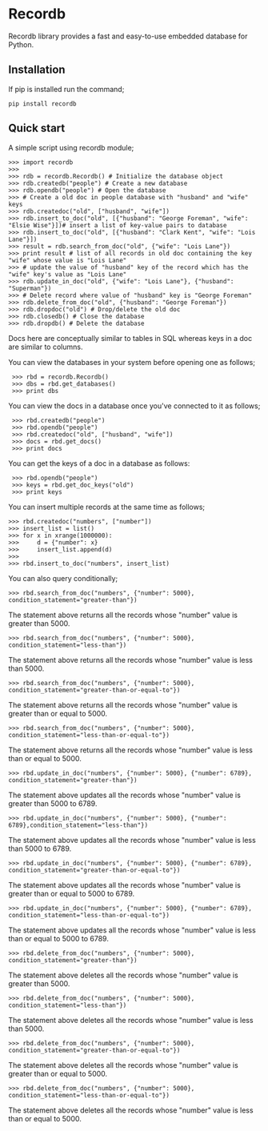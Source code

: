 # Recordb

Recordb library provides a fast and easy-to-use embedded database
for Python.

## Installation
If pip is installed run the command;
```
pip install recordb
```

## Quick start
A simple script using recordb module;

````
>>> import recordb
>>> 
>>> rdb = recordb.Recordb() # Initialize the database object
>>> rdb.createdb("people") # Create a new database
>>> rdb.opendb("people") # Open the database
>>> # Create a old doc in people database with "husband" and "wife" keys
>>> rdb.createdoc("old", ["husband", "wife"]) 
>>> rdb.insert_to_doc("old", [{"husband": "George Foreman", "wife": "Elsie Wise"}])# insert a list of key-value pairs to database
>>> rdb.insert_to_doc("old", [{"husband": "Clark Kent", "wife": "Lois Lane"}])
>>> result = rdb.search_from_doc("old", {"wife": "Lois Lane"})
>>> print result # list of all records in old doc containing the key "wife" whose value is "Lois Lane"
>>> # update the value of "husband" key of the record which has the "wife" key's value as "Lois Lane"
>>> rdb.update_in_doc("old", {"wife": "Lois Lane"}, {"husband": "Superman"}) 
>>> # Delete record where value of "husband" key is "George Foreman" 
>>> rdb.delete_from_doc("old", {"husband": "George Foreman"}) 
>>> rdb.dropdoc("old") # Drop/delete the old doc
>>> rdb.closedb() # Close the database
>>> rdb.dropdb() # Delete the database
````
Docs here are conceptually similar to tables in SQL whereas keys in a doc are similar
to columns.

You can view the databases in your system before opening one as follows;

````
 >>> rbd = recordb.Recordb()
 >>> dbs = rbd.get_databases()
 >>> print dbs
````

You  can view the docs in a database once you've connected to it as follows;

````
 >>> rbd.createdb("people")
 >>> rbd.opendb("people")
 >>> rbd.createdoc("old", ["husband", "wife"])
 >>> docs = rbd.get_docs()
 >>> print docs
 ````

 You can get the keys of a doc in a database as follows:
````
 >>> rbd.opendb("people") 
 >>> keys = rbd.get_doc_keys("old")
 >>> print keys
````
You can insert multiple records at the same time as follows;
````
>>> rbd.createdoc("numbers", ["number"])
>>> insert_list = list()
>>> for x in xrange(1000000):
>>> 	d = {"number": x}
>>> 	insert_list.append(d)
>>> 
>>> rbd.insert_to_doc("numbers", insert_list)
````
You can also query conditionally;
````
>>> rbd.search_from_doc("numbers", {"number": 5000}, condition_statement="greater-than"})
````
The statement above returns all the records whose "number" value is greater than 5000.
````
>>> rbd.search_from_doc("numbers", {"number": 5000}, condition_statement="less-than"})
````
The statement above returns all the records whose "number" value is less than 5000.
````
>>> rbd.search_from_doc("numbers", {"number": 5000}, condition_statement="greater-than-or-equal-to"})
````
The statement above returns all the records whose "number" value is greater than or equal to 5000.
````
>>> rbd.search_from_doc("numbers", {"number": 5000}, condition_statement="less-than-or-equal-to"})
````
The statement above returns all the records whose "number" value is less than or equal to 5000.
```
>>> rbd.update_in_doc("numbers", {"number": 5000}, {"number": 6789}, condition_statement="greater-than"})
````
The statement above updates all the records whose "number" value is greater than 5000 to 6789.
````
>>> rbd.update_in_doc("numbers", {"number": 5000}, {"number": 6789},condition_statement="less-than"})
````
The statement above updates all the records whose "number" value is less than 5000 to 6789.
````
>>> rbd.update_in_doc("numbers", {"number": 5000}, {"number": 6789},  condition_statement="greater-than-or-equal-to"})
````
The statement above updates all the records whose "number" value is greater than or equal to 5000 to 6789.
````
>>> rbd.update_in_doc("numbers", {"number": 5000}, {"number": 6789}, condition_statement="less-than-or-equal-to"})
````
The statement above updates all the records whose "number" value is less than or equal to 5000 to 6789.
````
>>> rbd.delete_from_doc("numbers", {"number": 5000}, condition_statement="greater-than"})
````
The statement above deletes all the records whose "number" value is greater than 5000.
````
>>> rbd.delete_from_doc("numbers", {"number": 5000}, condition_statement="less-than"})
````
The statement above deletes all the records whose "number" value is less than 5000.
````
>>> rbd.delete_from_doc("numbers", {"number": 5000}, condition_statement="greater-than-or-equal-to"})
````
The statement above deletes all the records whose "number" value is greater than or equal to 5000.
````
>>> rbd.delete_from_doc("numbers", {"number": 5000}, condition_statement="less-than-or-equal-to"})
````
The statement above deletes all the records whose "number" value is less than or equal to 5000.
